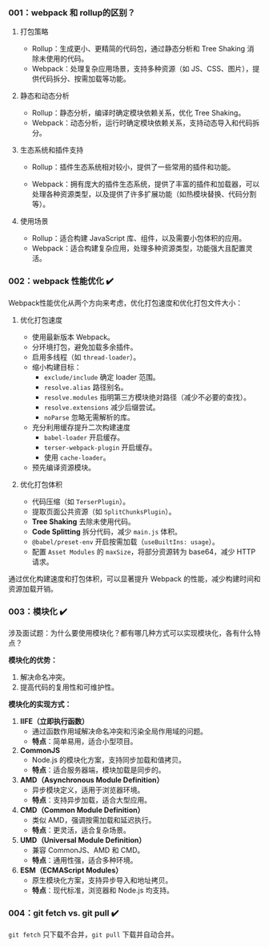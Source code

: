 ### 001：webpack 和 rollup的区别？ 

1. 打包策略
   - Rollup：生成更小、更精简的代码包，通过静态分析和 Tree Shaking 消除未使用的代码。
   - Webpack：处理复杂应用场景，支持多种资源（如 JS、CSS、图片），提供代码拆分、按需加载等功能。

2. 静态和动态分析
   - Rollup：静态分析，编译时确定模块依赖关系，优化 Tree Shaking。
   - Webpack：动态分析，运行时确定模块依赖关系，支持动态导入和代码拆分。

3. 生态系统和插件支持

   - Rollup：插件生态系统相对较小，提供了一些常用的插件和功能。

   - Webpack：拥有庞大的插件生态系统，提供了丰富的插件和加载器，可以处理各种资源类型，以及提供了许多扩展功能（如热模块替换、代码分割等）。

4. 使用场景
   - Rollup：适合构建 JavaScript 库、组件，以及需要小包体积的应用。
   - Webpack：适合构建复杂应用，处理多种资源类型，功能强大且配置灵活。

### 002：webpack 性能优化 ✔️

Webpack性能优化从两个方向来考虑，优化打包速度和优化打包文件大小：

1. 优化打包速度

   - 使用最新版本 Webpack。
   - 分环境打包，避免加载多余插件。
   - 启用多线程（如 `thread-loader`）。
   - 缩小构建目标：
     - `exclude/include` 确定 loader 范围。
     - `resolve.alias` 路径别名。
     - `resolve.modules` 指明第三方模块绝对路径（减少不必要的查找）。
     - `resolve.extensions` 减少后缀尝试。
     - `noParse` 忽略无需解析的库。
   - 充分利用缓存提升二次构建速度
     - `babel-loader` 开启缓存。
     - `terser-webpack-plugin` 开启缓存。
     - 使用 `cache-loader`。
   - 预先编译资源模块。
2. 优化打包体积

   - 代码压缩（如 `TerserPlugin`）。
   - 提取页面公共资源（如 `SplitChunksPlugin`）。
   - **Tree Shaking** 去除未使用代码。
   - **Code Splitting** 拆分代码，减少 `main.js` 体积。
   - `@babel/preset-env` 开启按需加载（`useBuiltIns: usage`）。
   - 配置 `Asset Modules` 的 `maxSize`，将部分资源转为 base64，减少 HTTP 请求。

通过优化构建速度和打包体积，可以显著提升 Webpack 的性能，减少构建时间和资源加载开销。

### 003：模块化 ✔️

涉及面试题：为什么要使用模块化？都有哪几种方式可以实现模块化，各有什么特点？

**模块化的优势：**

1. 解决命名冲突。
2. 提高代码的复用性和可维护性。

**模块化的实现方式：**

1. **IIFE（立即执行函数）**
   - 通过函数作用域解决命名冲突和污染全局作用域的问题。
   - **特点**：简单易用，适合小型项目。
2. **CommonJS**
   - Node.js 的模块化方案，支持同步加载和值拷贝。
   - **特点**：适合服务器端，模块加载是同步的。
3. **AMD（Asynchronous Module Definition）**
   - 异步模块定义，适用于浏览器环境。
   - **特点**：支持异步加载，适合大型应用。
4. **CMD（Common Module Definition）**
   - 类似 AMD，强调按需加载和延迟执行。
   - **特点**：更灵活，适合复杂场景。
5. **UMD（Universal Module Definition）**
   - 兼容 CommonJS、AMD 和 CMD。
   - **特点**：通用性强，适合多种环境。
6. **ESM（ECMAScript Modules）**
   - 原生模块化方案，支持异步导入和地址拷贝。
   - **特点**：现代标准，浏览器和 Node.js 均支持。

### 004：git fetch vs. git pull ✔️

`git fetch` 只下载不合并，`git pull` 下载并自动合并。